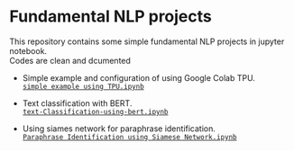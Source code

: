 # Fundamental NLP projects
This repository contains some simple fundamental NLP projects in jupyter notebook.  
Codes are clean and dcumented

+ Simple example and configuration of using Google Colab TPU.   
    [`simple example using TPU.ipynb`](https://github.com/mnwato/nlp-projects/blob/master/simple%20example%20using%20TPU.ipynb)
    
+ Text classification with BERT.    
    [`text-Classification-using-bert.ipynb`](https://github.com/mnwato/nlp-projects/blob/master/text-Classification-using-bert.ipynb)
    
+ Using siames network for paraphrase identification.    
    [`Paraphrase Identification using Siamese Network.ipynb`](https://github.com/mnwato/nlp-projects/blob/master/Paraphrase%20Identification%20using%20Siamese%20Network.ipynb)
